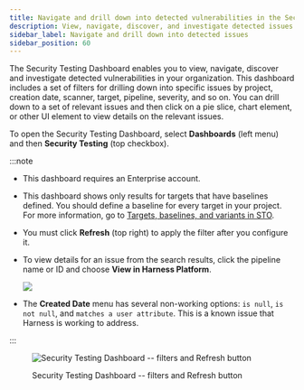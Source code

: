 ```yaml
---
title: Navigate and drill down into detected vulnerabilities in the Security Testing Dashboard
description: View, navigate, discover, and investigate detected issues in the Security Testing Dashboard. 
sidebar_label: Navigate and drill down into detected issues
sidebar_position: 60
---
```


The Security Testing Dashboard enables you to view, navigate, discover and investigate detected vulnerabilities in your organization. This dashboard includes a set of filters for drilling down into specific issues by project, creation date, scanner, target, pipeline, severity, and so on. You can drill down to a set of relevant issues and then click on a pie slice, chart element, or other UI element to view details on the relevant issues.

To open the Security Testing Dashboard, select **Dashboards** (left menu) and then **Security Testing** (top checkbox).

:::note
- This dashboard requires an Enterprise account.
- This dashboard shows only results for targets that have baselines defined. You should define a baseline for every target in your project. For more information, go to [Targets, baselines, and variants in STO](/docs/security-testing-orchestration/get-started/key-concepts/targets-and-baselines).
- You must click **Refresh** (top right) to apply the filter after you configure it.
- To view details for an issue from the search results, click the pipeline name or ID and choose **View in Harness Platform**. 

   ![](../static/sto-dashboard-view-issue-in-harness-platform.png)

- The **Created Date** menu has several non-working options: `is null`, `is not null`, and `matches a user attribute`. This is a known issue that Harness is working to address.

:::

<figure>

![Security Testing Dashboard -- filters and Refresh button](../static/sto-dashboard-with-new-filters.png)

<figcaption>Security Testing Dashboard -- filters and Refresh button</figcaption>
</figure>

